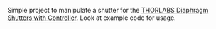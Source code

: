 Simple project to manipulate a shutter for the [THORLABS Diaphragm Shutters with Controller](https://www.thorlabs.com/newgrouppage9.cfm?objectgroup_id=6619). Look at example code for usage.
